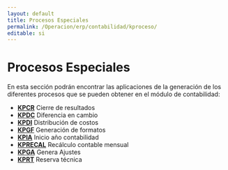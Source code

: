 ```yaml
---
layout: default
title: Procesos Especiales
permalink: /Operacion/erp/contabilidad/kproceso/
editable: si
---
```


# Procesos Especiales

En esta sección podrán encontrar las aplicaciones de la generación de los diferentes procesos que se pueden obtener en el módulo de contabilidad:

- [**KPCR**](http://docs.oasiscom.com/Operacion/erp/contabilidad/kproceso/kpcr) Cierre de resultados  
- [**KPDC**](http://docs.oasiscom.com/Operacion/erp/contabilidad/kproceso/kpdc) Diferencia en cambio  
- [**KPDI**](http://docs.oasiscom.com/Operacion/erp/contabilidad/kproceso/kpdi) Distribución de costos  
- [**KPGF**](http://docs.oasiscom.com/Operacion/erp/contabilidad/kproceso/kpgf) Generación de formatos  
- [**KPIA**](http://docs.oasiscom.com/Operacion/erp/contabilidad/kproceso/kpia) Inicio año contabilidad  
- [**KPRECAL**](http://docs.oasiscom.com/Operacion/erp/contabilidad/kproceso/kprecal) Recálculo contable mensual  
- [**KPGA**](http://docs.oasiscom.com/Operacion/erp/contabilidad/kproceso/kpga) Genera Ajustes  
- [**KPRT**](http://docs.oasiscom.com/Operacion/erp/contabilidad/kproceso/kprt) Reserva técnica

